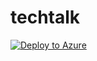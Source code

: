 # techtalk
[![Deploy to Azure](https://azuredeploy.net/deploybutton.svg)](https://deploy.azure.com/?repository=https://github.com/hadr10/techtalk)
